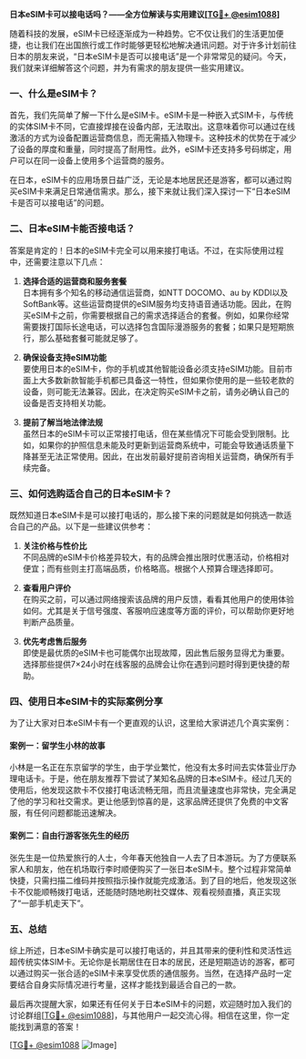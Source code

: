 **日本eSIM卡可以接电话吗？——全方位解读与实用建议[[TG💪+ @esim1088](https://t.me/s/esim1088)]**

随着科技的发展，eSIM卡已经逐渐成为一种趋势。它不仅让我们的生活更加便捷，也让我们在出国旅行或工作时能够更轻松地解决通讯问题。对于许多计划前往日本的朋友来说，“日本eSIM卡是否可以接电话”是一个非常常见的疑问。今天，我们就来详细解答这个问题，并为有需求的朋友提供一些实用建议。

### 一、什么是eSIM卡？

首先，我们先简单了解一下什么是eSIM卡。eSIM卡是一种嵌入式SIM卡，与传统的实体SIM卡不同，它直接焊接在设备内部，无法取出。这意味着你可以通过在线激活的方式为设备配置运营商信息，而无需插入物理卡。这种技术的优势在于减少了设备的厚度和重量，同时提高了耐用性。此外，eSIM卡还支持多号码绑定，用户可以在同一设备上使用多个运营商的服务。

在日本，eSIM卡的应用场景日益广泛，无论是本地居民还是游客，都可以通过购买eSIM卡来满足日常通信需求。那么，接下来就让我们深入探讨一下“日本eSIM卡是否可以接电话”的问题。

### 二、日本eSIM卡能否接电话？

答案是肯定的！日本的eSIM卡完全可以用来接打电话。不过，在实际使用过程中，还需要注意以下几点：

1. **选择合适的运营商和服务套餐**  
   日本拥有多个知名的移动通信运营商，如NTT DOCOMO、au by KDDI以及SoftBank等。这些运营商提供的eSIM服务均支持语音通话功能。因此，在购买eSIM卡之前，你需要根据自己的需求选择适合的套餐。例如，如果你经常需要拨打国际长途电话，可以选择包含国际漫游服务的套餐；如果只是短期旅行，那么基础套餐可能就足够了。

2. **确保设备支持eSIM功能**  
   要使用日本的eSIM卡，你的手机或其他智能设备必须支持eSIM功能。目前市面上大多数新款智能手机都已具备这一特性，但如果你使用的是一些较老款的设备，则可能无法兼容。因此，在决定购买eSIM卡之前，请务必确认自己的设备是否支持相关功能。

3. **提前了解当地法律法规**  
   虽然日本的eSIM卡可以正常接打电话，但在某些情况下可能会受到限制。比如，如果你的护照信息未能及时更新到运营商系统中，可能会导致通话质量下降甚至无法正常使用。因此，在出发前最好提前咨询相关运营商，确保所有手续完备。

### 三、如何选购适合自己的日本eSIM卡？

既然知道日本eSIM卡是可以接打电话的，那么接下来的问题就是如何挑选一款适合自己的产品。以下是一些建议供参考：

1. **关注价格与性价比**  
   不同品牌的eSIM卡价格差异较大，有的品牌会推出限时优惠活动，价格相对便宜；而有些则主打高端品质，价格略高。根据个人预算合理选择即可。

2. **查看用户评价**  
   在购买之前，可以通过网络搜索该品牌的用户反馈，看看其他用户的使用体验如何。尤其是关于信号强度、客服响应速度等方面的评价，可以帮助你更好地判断产品质量。

3. **优先考虑售后服务**  
   即使是最优质的eSIM卡也可能偶尔出现故障，因此售后服务显得尤为重要。选择那些提供7×24小时在线客服的品牌会让你在遇到问题时得到更快捷的帮助。

### 四、使用日本eSIM卡的实际案例分享

为了让大家对日本eSIM卡有一个更直观的认识，这里给大家讲述几个真实案例：

#### 案例一：留学生小林的故事  
小林是一名正在东京留学的学生，由于学业繁忙，他没有太多时间去实体营业厅办理电话卡。于是，他在朋友推荐下尝试了某知名品牌的日本eSIM卡。经过几天的使用后，他发现这款卡不仅接打电话流畅无阻，而且流量速度也非常快，完全满足了他的学习和社交需求。更让他感到惊喜的是，这家品牌还提供了免费的中文客服，有任何问题都能迅速解决。

#### 案例二：自由行游客张先生的经历  
张先生是一位热爱旅行的人士，今年春天他独自一人去了日本游玩。为了方便联系家人和朋友，他在机场取行李时顺便购买了一张日本eSIM卡。整个过程非常简单快捷，只需扫描二维码并按照指示操作就能完成激活。到了目的地后，他发现这张卡不仅能顺畅拨打电话，还能随时随地刷社交媒体、观看视频直播，真正实现了“一部手机走天下”。

### 五、总结

综上所述，日本eSIM卡确实是可以接打电话的，并且其带来的便利性和灵活性远超传统实体SIM卡。无论你是长期居住在日本的居民，还是短期造访的游客，都可以通过购买一张合适的eSIM卡来享受优质的通信服务。当然，在选择产品时一定要结合自身实际情况进行考量，这样才能找到最适合自己的一款。

最后再次提醒大家，如果还有任何关于日本eSIM卡的问题，欢迎随时加入我们的讨论群组[[TG💪+ @esim1088](https://t.me/s/esim1088)]，与其他用户一起交流心得。相信在这里，你一定能找到满意的答案！

[[TG💪+ @esim1088](https://t.me/s/esim1088) ![Image](https://i.postimg.cc/4NQfJmqS/Snipaste-2025-05-13-00-14-12.png)]